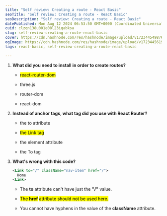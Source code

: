 ```yaml
---
title: "Self review: Creating a route - React Basic"
seoTitle: "Self review: Creating a route - React Basic"
seoDescription: "Self review: Creating a route - React Basic"
datePublished: Mon Aug 12 2024 06:53:50 GMT+0000 (Coordinated Universal Time)
cuid: clzqn138u001e08l23iqabksa
slug: self-review-creating-a-route-react-basic
cover: https://cdn.hashnode.com/res/hashnode/image/upload/v1723445498765/c5d7fa12-4201-4af3-9758-73cf3cec5dca.png
ogImage: https://cdn.hashnode.com/res/hashnode/image/upload/v1723445619998/f98c3e64-701e-474c-b265-bc70587db2c1.png
tags: react-basic, self-review-creating-a-route-react-basic

---
```


1. **What did you need to install in order to create routes?**
    
    * <mark>react-router-dom</mark>
        
    * three.js
        
    * router-dom
        
    * react-dom
        
2. **Instead of anchor tags, what tag did you use with React Router?**
    
    * the to attribute
        
    * <mark>the Link tag</mark>
        
    * the element attribute
        
    * the To tag
        
3. **What's wrong with this code?**
    
    ```xml
    <Link to="/" className="nav-item" href="/">
      Home
    <Link>
    ```
    
    * The **to** attribute can't have just the **"/"** value.
        
    * <mark>The </mark> **<mark>href</mark>** <mark> attribute should not be used here.</mark>
        
    * You cannot have hyphens in the value of the **className** attribute.